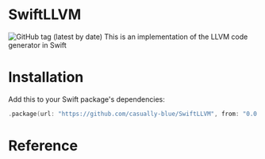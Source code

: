 # SwiftLLVM 
![GitHub tag (latest by date)](https://img.shields.io/github/v/tag/casually-blue/SwiftLLVM?style=for-the-badge)
This is an implementation of the LLVM code generator in Swift

# Installation
Add this to your Swift package's dependencies:
```swift
.package(url: "https://github.com/casually-blue/SwiftLLVM", from: "0.0.1"),
```

# Reference
